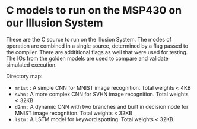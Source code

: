 # C models to run on the MSP430 on our Illusion System

These are the C source to run on the Illusion System. The modes of operation are combined in a single source, determined by a flag passed to the compiler. There are addtitional flags as well that were used for testing. The IOs from the golden models are used to compare and validate simulated execution.

Directory map:
- `mnist` : A simple CNN for MNIST image recognition. Total weights < 4KB
- `svhn` : A more complex CNN for SVHN image recognition. Total weights < 32KB
- `d2nn` : A dynamic CNN with two branches and built in decision node for MNIST image recognition. Total weights < 32KB
- `lstm` : A LSTM model for keyword spotting. Total weights < 32KB.

